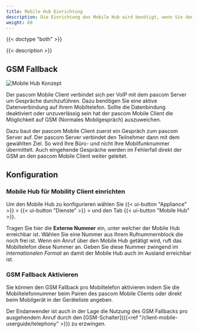 ```yaml
---
title: Mobile Hub Einrichtung
description: Die Einrichtung des Mobile Hub wird benötigt, wenn Sie den pascom Mobile Client nutzen möchten.
weight: 60
---
```


{{< doctype "both" >}}
 
{{< description >}}

## GSM Fallback

![Mobile Hub Konzept](concept.de.png)

Der pascom Mobile Client verbindet sich per VoIP mit dem pascom Server um Gespräche durchzuführen. Dazu benötigen Sie eine aktive Datenverbindung auf Ihrem Mobiltelefon. Sollte die Datenbindung deaktiviert oder unzuverlässig sein hat der pascom Mobile Client die Möglichkeit auf GSM (Normales Mobilgespräch) auszuweichen.

Dazu baut der pascom Mobile Client zuerst ein Gespräch zum pascom Server auf. Der pascom Server verbindet den Teilnehmer dann mit dem gewählten Ziel. So wird Ihre Büro- und nicht Ihre Mobilfunknummer übermittelt. Auch eingehende Gespräche werden im Fehlerfall direkt der GSM an den pascom Mobile Client weiter geleitet.

## Konfiguration

### Mobile Hub für Mobility Client einrichten

Um den Mobile Hub zu konfigurieren wählen Sie {{< ui-button "Appliance" >}} > {{< ui-button "Dienste" >}} > und den Tab {{< ui-button "Mobile Hub" >}}.

Tragen Sie hier die **Externe Nummer** ein, unter welcher der Mobile Hub erreichbar ist. Wählen Sie eine Nummer aus Ihrem Rufnummernblock die noch frei ist. Wenn ein Anruf über den Mobile Hub getätigt wird, ruft das Mobiltelefon diese Nummer an. Geben Sie diese Nummer zwingend im *internationalen Format* an damit der Mobile Hub auch im Ausland erreichbar ist.

### GSM Fallback Aktivieren

Sie können den GSM Fallback pro Mobiltelefon aktivieren indem Sie die Mobiltelefonnummer beim Pairen des pascom Mobile Clients oder direkt beim Mobilgerät in der Geräteliste angeben. 

Der Endanwender ist auch in der Lage die Nutzung des GSM Fallbacks pro ausgehendem Anruf durch den [GSM-Schalter]({{<ref "/client-mobile-userguide/telephony" >}}) zu erzwingen.